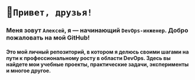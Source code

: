 # 👋`Привет, друзья!`
### Меня зовут `Алексей`, я — начинающий `DevOps-инженер`.  Добро пожаловать на мой GitHub!
#### Это мой личный репозиторий, в котором я делюсь своими шагами на пути к профессиональному росту в области DevOps. Здесь вы найдете мои учебные проекты, практические задачи, эксперименты и многое другое.
